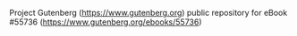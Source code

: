 Project Gutenberg (https://www.gutenberg.org) public repository for
eBook #55736 (https://www.gutenberg.org/ebooks/55736)
